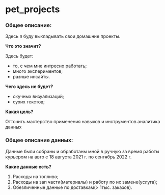 # pet_projects

### Общее описание:
Здесь я буду выкладывать свои домашние проекты.

**Что это значит?**

Здесь будет:
   * то, с чем мне интресно работать;
   * много экспериментов;
   * разные инсайты. 

**Чего здесь не будет?**
   * скучных визуализаций;
   * сухих текстов;
   
**Какая цель?**

Отточить  мастерство применения навыков и инструментов аналитика данных

### Общее описание данных:

Данные были собраны и обработаны мной в ручную за время работы курьером на авто с 18 августа 2021 г. по сентябрь 2022 г.

**Какие данные есть?**

1. Расходы на топливо;
2. Расходы на зап части(материалы) и работу по их замене(услуга);
3. Обезличенные данные по доставкам(> 1тыс. заказов).
